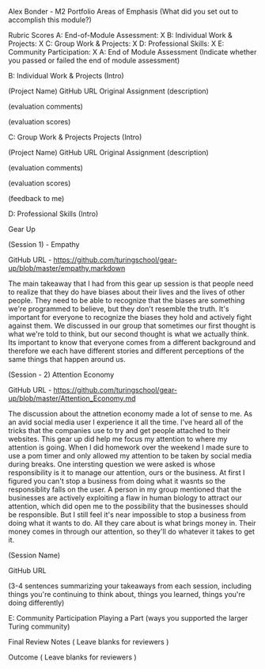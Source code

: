 Alex Bonder - M2 Portfolio
Areas of Emphasis
(What did you set out to accomplish this module?)

Rubric Scores
A: End-of-Module Assessment: X
B: Individual Work & Projects: X
C: Group Work & Projects: X
D: Professional Skills: X
E: Community Participation: X
A: End of Module Assessment
(Indicate whether you passed or failed the end of module assessment)

B: Individual Work & Projects
(Intro)

(Project Name)
GitHub URL
Original Assignment
(description)

(evaluation comments)

(evaluation scores)

C: Group Work & Projects
Projects
(Intro)

(Project Name)
GitHub URL
Original Assignment
(description)

(evaluation comments)

(evaluation scores)

(feedback to me)

D: Professional Skills
(Intro)

Gear Up

(Session 1) - Empathy

GitHub URL - https://github.com/turingschool/gear-up/blob/master/empathy.markdown

  The main takeaway that I had from this gear up session is that people need to realize that they do have biases about their lives and the lives of other people. They need to be able to recognize that the biases are something we're programmed to believe, but they don't resemble the truth. It's important for everyone to recognize the biases they hold and actively fight against them. We discussed in our group that sometimes our first thought is what we're told to think, but our second thought is what we actually think. Its important to know that everyone comes from a different background and therefore we each have different stories and different perceptions of the same things that happen around us. 


(Session - 2) Attention Economy

GitHub URL - https://github.com/turingschool/gear-up/blob/master/Attention_Economy.md

  The discussion about the attnetion economy made a lot of sense to me. As an avid social media user I experience it all the time. I've heard all of the tricks that the companies use to try and get people attached to their websites. This gear up did help me focus my attention to where my attention is going. When I did homework over the weekend I made sure to use a pom timer and only allowed my attention to be taken by social media during breaks. One intersting question we were asked is whose responsibility is it to manage our attention, ours or the business. At first I figured you can't stop a business from doing what it wasnts so the responsiblity falls on the user. A person in my group mentioned that the businesses are actively exploiting a flaw in human biology to attract our attention, which did open me to the possibility that the businesses should be responsible. But I still feel it's near impossible to stop a business from doing what it wants to do. All they care about is what brings money in. Their money comes in through our attention, so they'll do whatever it takes to get it.


(Session Name)

GitHub URL

(3-4 sentences summarizing your takeaways from each session, including things you're continuing to think about, things you learned, things you're doing differently)

E: Community Participation
Playing a Part
(ways you supported the larger Turing community)

Final Review
Notes
( Leave blanks for reviewers )

Outcome
( Leave blanks for reviewers )
